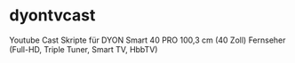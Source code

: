 # dyontvcast
Youtube Cast Skripte für DYON Smart 40 PRO 100,3 cm (40 Zoll) Fernseher (Full-HD, Triple Tuner, Smart TV, HbbTV)
